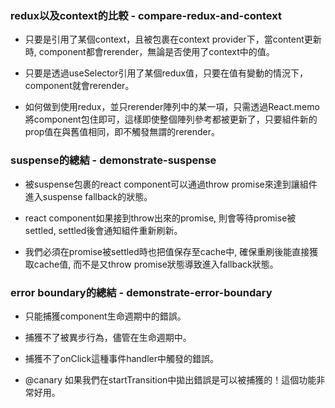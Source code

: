 ### redux以及context的比較 - compare-redux-and-context

- 只要是引用了某個context，且被包裹在context provider下，當content更新時, component都會rerender，無論是否使用了context中的值。

- 只要是透過useSelector引用了某個redux值，只要在值有變動的情況下，component就會rerender。

- 如何做到使用redux，並只rerender陣列中的某一項，只需透過React.memo將component包住即可，這樣即使整個陣列參考都被更新了，只要組件新的prop值在與舊值相同，即不觸發無謂的rerender。

### suspense的總結 - demonstrate-suspense

- 被suspense包裹的react component可以通過throw promise來達到讓組件進入suspense fallback的狀態。

- react component如果接到throw出來的promise, 則會等待promise被settled, settled後會通知組件重新刷新。

- 我們必須在promise被settled時也把值保存至cache中, 確保重刷後能直接獲取cache值, 而不是又throw promise狀態導致進入fallback狀態。

### error boundary的總結 - demonstrate-error-boundary

- 只能捕獲component生命週期中的錯誤。

- 捕獲不了被異步行為，儘管在生命週期中。

- 捕獲不了onClick這種事件handler中觸發的錯誤。

- @canary 如果我們在startTransition中拋出錯誤是可以被捕獲的！這個功能非常好用。